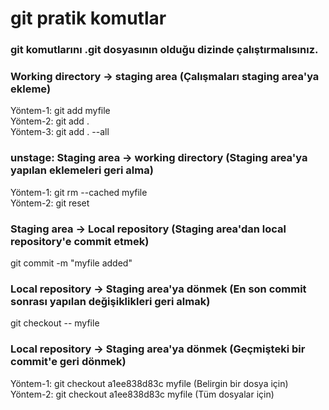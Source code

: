 # git pratik komutlar

### git komutlarını .git dosyasının olduğu dizinde çalıştırmalısınız.

### Working directory -> staging area (Çalışmaları staging area'ya ekleme)
Yöntem-1: git add myfile   
Yöntem-2: git add .  
Yöntem-3: git add . --all   

### unstage: Staging area -> working directory (Staging area'ya yapılan eklemeleri geri alma)
Yöntem-1: git rm --cached myfile  
Yöntem-2: git reset

### Staging area -> Local repository (Staging area'dan local repository'e commit etmek)
git commit -m "myfile added"

### Local repository -> Staging area'ya dönmek (En son commit sonrası yapılan değişiklikleri geri almak)
git checkout -- myfile

### Local repository -> Staging area'ya dönmek (Geçmişteki bir commit'e geri dönmek)
Yöntem-1: git checkout a1ee838d83c myfile  (Belirgin bir dosya için)  
Yöntem-2: git checkout a1ee838d83c myfile  (Tüm dosyalar için)

